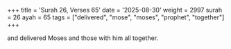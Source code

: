 +++
title = 'Surah 26, Verses 65'
date = '2025-08-30'
weight = 2997
surah = 26
ayah = 65
tags = ["delivered", "mose", "moses", "prophet", "together"]
+++

and delivered Moses and those with him all together.